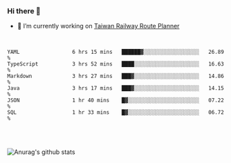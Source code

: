 ### Hi there 👋

- 🔭 I’m currently working on [Taiwan Railway Route Planner](https://github.com/Taiwan-Railway-Route-Planner)

<br/>

<!--START_SECTION:waka-->

```text
YAML                 6 hrs 15 mins   ██████▓░░░░░░░░░░░░░░░░░░   26.89 %
TypeScript           3 hrs 52 mins   ████░░░░░░░░░░░░░░░░░░░░░   16.63 %
Markdown             3 hrs 27 mins   ███▓░░░░░░░░░░░░░░░░░░░░░   14.86 %
Java                 3 hrs 17 mins   ███▓░░░░░░░░░░░░░░░░░░░░░   14.15 %
JSON                 1 hr 40 mins    █▓░░░░░░░░░░░░░░░░░░░░░░░   07.22 %
SQL                  1 hr 33 mins    █▓░░░░░░░░░░░░░░░░░░░░░░░   06.72 %
```

<!--END_SECTION:waka-->

<br/>
<br/>

![Anurag's github stats](https://github-readme-stats.vercel.app/api?username=DepickereSven&show_icons=true&theme=tokyonight)



<!--
**DepickereSven/DepickereSven** is a ✨ _special_ ✨ repository because its `README.md` (this file) appears on your GitHub profile.

Here are some ideas to get you started:

- 🔭 I’m currently working on ...
- 🌱 I’m currently learning ...
- 👯 I’m looking to collaborate on ...
- 🤔 I’m looking for help with ...
- 💬 Ask me about ...
- 📫 How to reach me: ...
- 😄 Pronouns: ...
- ⚡ Fun fact: ...
-->
